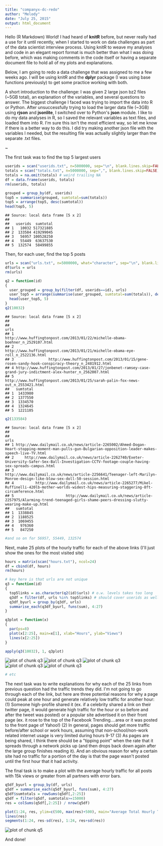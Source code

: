 ```yaml
---
title: "companyx-dc-redo"
author: "Melody"
date: "July 25, 2015"
output: html_document
---
```


Hello (R Markdown) World! I had heard of **knitR** before, but never really had a use for it until recently, when I started to work on data challenges as part of the data scientist interview process. Using knitR to weave my analyses and code in an elegant report format is much better than what I was doing before, which was making comments in the code itself or having a separate document file to hold all of my plots and explanations. 

Below, I am going to redo a data challenge that was assigned to me a few weeks ago. I will be using knitR and the **dplyr** package (I was using base functions previously) to get some practice working with both. 

A short introduction to the challenge: I was given 2 large json bz2 files (~5GB total), an explanation of the variables, and several questions to answer. The biggest challenge I faced was trying to import the data into R or Python. After unsuccessfully trying to load the larger data file (~3GB) using **rjson** and **jsonlite**, I switched over to Python's **json** module. I like to do my data analyses in R, so I saved the relevant variables as text files, and loaded them into R. I'm sure this isn't the most efficient way, so let me know if there is a better way to do this. I did try making another json file with the variables I needed, but the resulting file was actually slightly larger than the separate .txt files.

~



The first task was to find the top 5 largest users 


```r
userids = scan("userids.txt", n=5000000, sep="\n", blank.lines.skip=FALSE) 
totals = scan("totals.txt", n=5000000, sep=",", blank.lines.skip=FALSE)
totals = na.omit(totals) # weird trailing NA
df = data.frame(userids, totals)
rm(userids, totals)

grouped = group_by(df, userids)
top5 = summarise(grouped, sumtotal=sum(totals))
top5 = arrange(top5, desc(sumtotal))
head(top5, 5)
```

```
## Source: local data frame [5 x 2]
## 
##   userids  sumtotal
## 1   10032 517321885
## 2  133584 419299045
## 3   56957 100528250
## 4   55449  63637530
## 5  132574  58499855
```

Then, for each user, find the top 5 posts 


```r
urls = scan("urls.txt", n=5000000, what="character", sep="\n", blank.lines.skip=FALSE)
df$urls = urls
rm(urls)

q2 = function(id)
{
  user_grouped = group_by(filter(df, userids==id), urls)
  user_top5 = arrange(summarise(user_grouped, sumtotal=sum(totals)), desc(sumtotal))
  head(user_top5, 5)
}
q2(10032)
```

```
## Source: local data frame [5 x 2]
## 
##                                                                                                             urls
## 1                                 http://www.huffingtonpost.com/2013/01/22/michelle-obama-boehner_n_2529107.html
## 2                                http://www.huffingtonpost.com/2013/01/21/michelle-obama-eye-roll_n_2522136.html
## 3                http://www.huffingtonpost.com/2013/01/15/gene-rosen-sandy-hook-conspiracy-theory_n_2481912.html
## 4 http://www.huffingtonpost.com/2013/01/27/jonbenet-ramsey-case-grand-jury-indictment-alex-hunter_n_2562007.html
## 5                               http://www.huffingtonpost.com/2013/01/25/sarah-palin-fox-news-out_n_2553421.html
##   sumtotal
## 1  1433980
## 2  1377550
## 3  1334570
## 4  1324645
## 5  1221105
```

```r
q2(133584)
```

```
## Source: local data frame [5 x 2]
## 
##                                                                                                                                                    urls
## 1 http://www.dailymail.co.uk/news/article-2265002/Ahmed-Dogan-Heart-stopping-moment-man-pulls-gun-Bulgarian-opposition-leader-makes-speech-live-TV.html
## 2     http://www.dailymail.co.uk/news/article-2262740/Exeter-University-Safer-Sex-Ball-Investigation-CCTV-footage-couple-having-sex-spreads-campus.html
## 3                                http://www.dailymail.co.uk/news/article-2256641/Teenager-left-Marilyn-Monroe-design-like-blow-sex-doll-50-session.html
## 4          http://www.dailymail.co.uk/news/article-2265277/Mikel-Ruffinelli-420lb-mother-worlds-widest-hips-measuring-staggering-8ft-circumference.html
## 5                        http://www.dailymail.co.uk/news/article-2257975/Alarming-trend-teenaged-girls-shame-peers-dressing-slutty-wearing-make-up.html
##   sumtotal
## 1  1338845
## 2  1188525
## 3  1069455
## 4   976360
## 5   847250
```

```r
#and so on for 56957, 55449, 132574
```

Next, make 25 plots of the hourly traffic for each of the above links (I'll just show the ones for the most visited site)


```r
hours = matrix(scan("hours.txt"), ncol=24)
df = cbind(df, hours)
rm(hours)

# key here is that urls are not unique
q3 = function(id)
{
  top5links = as.character(q2(id)$urls) # o.w. levels takes too long
  q3df = filter(df, urls %in% top5links) # should cover userids as well
  q3df_byurl = group_by(q3df, urls)
  summarise_each(q3df_byurl, funs(sum), 4:27)
}

q3plot = function(x)
{
  par(ps=8)
  plot(x[2:25], main=x[1], xlab="Hours", ylab="Views") 
  lines(x[2:25])
}

apply(q3(10032), 1, q3plot)
```

![plot of chunk q3](figure/q3-1.png) ![plot of chunk q3](figure/q3-2.png) ![plot of chunk q3](figure/q3-3.png) ![plot of chunk q3](figure/q3-4.png) ![plot of chunk q3](figure/q3-5.png) 

```r
# etc
```

The next task was to write explanations for why each of the 25 links from previous question had the traffic trends they did. I'm not going to go through each of the link, but here are three potential reasons for why a page could peak at one hour and generate relatively low traffic for another hour: (1) Someone high-profile shared it (ex. if a celebrity shared a link on their twitter page, it would generate high traffic for the hour or so before and after the tweet was posted) or a popular site advertised it on their front page (ex. it rose to the top of the Facebook Trending....area or it was posted to the front page of Yahoo!) (2) In general, pages should get more traffic before/after school or work hours, assuming that non-school/non-work related internet usage is very limited during hours 9-17 (3) As pages are being shared, I think there should be a "tipping point" when the rate that it spreads through a network picks up (and then drops back down again after the large group finishes reading it). And an obvious reason for why a certain site had no traffic for a portion of the day is that the page wasn't posted until the first hour that it had activity.

The final task is to make a plot with the average hourly traffic for all posts with 15k views or greater from all partners with error bars. 


```r
q5df_byurl = group_by(df, urls)
q5df = summarise_each(q5df_byurl, funs(sum), 4:27)
q5df$sumtotals = rowSums(q5df[,2:25])
q5df = filter(q5df, sumtotals>=15000)
res = colSums(q5df[,2:25]) / nrow(q5df)

plot(1:24, res, ylim=c(500, max(res)+500), main="Average Total Hourly Traffic, Posts With >=15k Views", xlab="Hour", ylab="Views")
lines(res)
segments(1:24, res-sd(res), 1:24, res+sd(res))
```

![plot of chunk q5](figure/q5-1.png) 

And done! 
